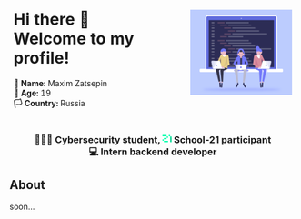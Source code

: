 <div>
    <table align=center>
        <tbody style="border: none;">
            <tr>
                <td>
                    <p>
                    <h1>Hi there 👋 <br> Welcome to my profile!</h1>
                    <b>📝 Name:</b> Maxim Zatsepin <br>
                    <b>📆 Age:</b> 19 <br>
                    <b>🏳️ Country:</b> Russia
                    </p>
                </td>
                <td>
                    <img width=200 height=150 src="./assets/header_gif1.gif" alt="Welcome GIF" />
                </td>
            </tr>
        </tbody>
    </table>
    <h3 align=center>
        👩🏾‍💻 Cybersecurity student, 
        <img width=16 hegiht=16 src="./assets/21_logo.png" alt="21logo.png" />  School-21 participant <br>
        💻 Intern backend developer
    </h3>
</div>

<div>
    <h2>About</h2>
    <p>
    soon...
    </p>
</div>

